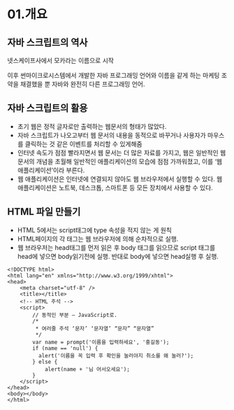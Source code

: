 # 01.개요

## 자바 스크립트의 역사 

 넷스케이프사에서 모카라는 이름으로 시작

 이후 썬마이크로시스템에서 개발한 자바 프로그래밍 언어와 이름을 같게 하는 마케팅 조약을 채결했을 뿐 자바와 완전히 다른 프로그래밍 언어.

## 자바 스크립트의 활용

* 초기 웹은 정적 글자로만 출력하는 웹문서의 형태가 많았다.
* 자바 스크립트가 나오고부터 웹 문서의 내용을 동적으로 바꾸거나 사용자가 마우스를 클릭하는 것 같은 이벤트를 처리할 수 있게해줌
* 인터넷 속도가 점점 빨라지면서 웹 문서는 더 많은 자료를 가지고, 웹은 일반적인 웹 문서의 개념을 초월해 일반적인 애플리케이션의 모습에 점점 가까워졌고, 이를 ‘웹 애플리케이션’이라 부른다. 
* 웹 애플리케이션은 인터넷에 연결되지 않아도 웹 브라우저에서 실행할 수 있다. 웹 애플리케이션은 노트북, 데스크톱, 스마트폰 등 모든 장치에서 사용할 수 있다.

## HTML 파일 만들기

* HTML 5에서는 script태그에 type 속성을 적지 않는 게 원칙 
* HTML페이지의 각 태그는 웹 브라우저에 의해 순차적으로 실행. 
* 웹 브라우저는 head태그를 먼저 읽은 후 body 태그를 읽으므로 script 태그를 head에 넣으면 body읽기전에 실행. 반대로 body에 넣으면 head실행 후 실행.

```markup
<!DOCTYPE html>
<html lang="en" xmlns="http://www.w3.org/1999/xhtml">
<head>
    <meta charset="utf-8" />
    <title></title>
    <!-- HTML 주석 -->
    <script>
        // 동적인 부분 – JavaScript로.
        /*
         * 여러줄 주석 ‘문자’ ‘문자열’ “문자” “문자열”
         */
        var name = prompt('이름을 입력하세요', '홍길동');
        if (name == 'null') {
          alert('이름을 꼭 입력 후 확인을 눌러야지 취소를 왜 눌러?');
        } else {
            alert(name + '님 어서오세요');
        }
    </script>
</head>
<body></body>
</html>
```

